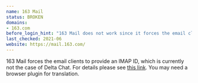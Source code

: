 ```yaml
---
name: 163 Mail
status: BROKEN
domains:
- 163.com
before_login_hint: "163 Mail does not work since it forces the email clients to connect with an IMAP ID, which is not the case of Delta Chat."
last_checked: 2021-06
website: https://mail.163.com/
---
```


163 Mail forces the email clients to provide an IMAP ID, which is currently not the case of Delta Chat. For details please see [this
link](https://help.mail.163.com/faqDetail.do?code=d7a5dc8471cd0c0e8b4b8f4f8e49998b374173cfe9171305fa1ce630d7f67ac211b1978002df8b23). You may need a browser plugin for translation.
